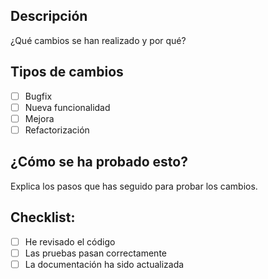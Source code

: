 ## Descripción
¿Qué cambios se han realizado y por qué?

## Tipos de cambios
- [ ] Bugfix
- [ ] Nueva funcionalidad
- [ ] Mejora
- [ ] Refactorización

## ¿Cómo se ha probado esto?
Explica los pasos que has seguido para probar los cambios.

## Checklist:
- [ ] He revisado el código
- [ ] Las pruebas pasan correctamente
- [ ] La documentación ha sido actualizada
